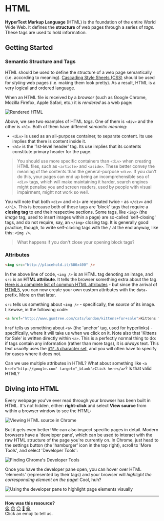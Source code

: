 # HTML

**HyperText Markup Language** (HTML) is the foundation of the entire World Wide Web. It defines the **structure** of web pages through a series of _tags_. These tags are used to hold information.

## Getting Started

### Semantic Structure and Tags

HTML should be used to define the structure of a web page semantically (i.e. according to meaning). [Cascading Style Sheets (CSS)](pills/css.md) should be used for _styling_ web pages (i.e. making them look pretty). As a result, HTML is a very logical and ordered language.

When an HTML file is received by a _browser_ (such as Google Chrome, Mozilla Firefox, Apple Safari, etc.) it is _rendered_ as a web page:

![Rendered HTML](images/html/html_basics_1.jpg)

Above, we see two examples of HTML _tags_. One of them is `<div>` and the other is `<h1>`. Both of them have different _semantic meaning_:

- `<div>` is used as an all-purpose container, to separate content. Its use implies that there is content inside it.
- `<h1>` is the '1st-level header' tag. Its use implies that its contents constitute primary header for the page.

> You should use more specific containers than `<div>` when creating HTML files, such as `<article>` and `<aside>`. These better convey the meaning of the contents than the general-purpose `<div>`. If you don't do this, your pages can end up being an incomprehensible sea of `<div>` tags, which will make maintaining it harder, search engines might penalise you and screen readers, used by people with visual impairment, might not work so well.

You will note that both `<div>` and `<h1>` are repeated twice - as `</div>` and `</h1>`. This is because both of these tags are 'block' tags that require a **closing tag** to end their respective sections. Some tags, like `<img>` (the _image_ tag, used to insert images within a page) are so-called 'self-closing' tags, and do not require, say, an `</img>` closing tag. It is generally good practice, though, to write self-closing tags with the `/` at the end anyway, like this: `<img />`.

> What happens if you don't close your opening block tags?

### Attributes

```html
<img src="http://placehold.it/600x400" />
```

In the above line of code, `<img />` is an HTML tag denoting an image, and `src` is an **HTML attribute**. It tells the browser something extra about the tag. [Here is a complete list of common HTML attributes](https://developer.mozilla.org/en-US/docs/Web/HTML/Attributes) - but since the arrival of [HTML5](pills/html5.md), you can now create your own custom attributes with the `data-` prefix. More on that later.

`src` tells us something about `<img />` - specifically, the _source_ of its image. Likewise, in the following code:

```html
<a href="http://www.gumtree.com/cats/london/kittens+for+sale">Kittens for Sale</a>
```

`href` tells us something about `<a>` (the 'anchor' tag, used for hyperlinks) - specifically, where it will take us when we click on it. Note also that 'Kittens for Sale' is written directly within `<a>`. This is a perfectly normal thing to do: if tags contain any information (rather than more tags), it is _always_ text. This text _usually_ uses the [`UTF-8` character set](http://en.wikipedia.org/wiki/UTF-8), and you will often have to specify for cases where it does not.

Can we use multiple attributes in HTML? What about something like `<a href="http://google.com" target="_blank">Click here</a>`? Is that valid HTML?

## Diving into HTML

Every webpage you've ever read through your browser has been built in HTML. It's not hidden, either: **right-click** and select **View source** from within a browser window to see the HTML:

![Viewing HTML source in Chrome](images/html/html_basics_2.png)

But it gets even better! We can also inspect specific pages in detail. Modern browsers have a 'developer pane', which can be used to interact with the raw HTML structure of the page you're currently on. In Chrome, just head to the settings button (the 'hamburger' icon in the top right), scroll to 'More Tools', and select 'Developer Tools':

![Finding Chrome's Developer Tools](images/html/html_basics_3.png)

Once you have the developer pane open, you can hover over HTML 'elements' (represented by their tags) and your browser will _highlight the corresponding element on the page_! Cool, huh?

![Using the developer pane to highlight page elements visually](images/html/html_basics_4.png)

<!-- BEGIN GENERATED SECTION DO NOT EDIT -->

---

**How was this resource?**  
[😫](https://airtable.com/shrUJ3t7KLMqVRFKR?prefill_Repository=course&prefill_File=pills/html.md&prefill_Sentiment=😫) [😕](https://airtable.com/shrUJ3t7KLMqVRFKR?prefill_Repository=course&prefill_File=pills/html.md&prefill_Sentiment=😕) [😐](https://airtable.com/shrUJ3t7KLMqVRFKR?prefill_Repository=course&prefill_File=pills/html.md&prefill_Sentiment=😐) [🙂](https://airtable.com/shrUJ3t7KLMqVRFKR?prefill_Repository=course&prefill_File=pills/html.md&prefill_Sentiment=🙂) [😀](https://airtable.com/shrUJ3t7KLMqVRFKR?prefill_Repository=course&prefill_File=pills/html.md&prefill_Sentiment=😀)  
Click an emoji to tell us.

<!-- END GENERATED SECTION DO NOT EDIT -->

